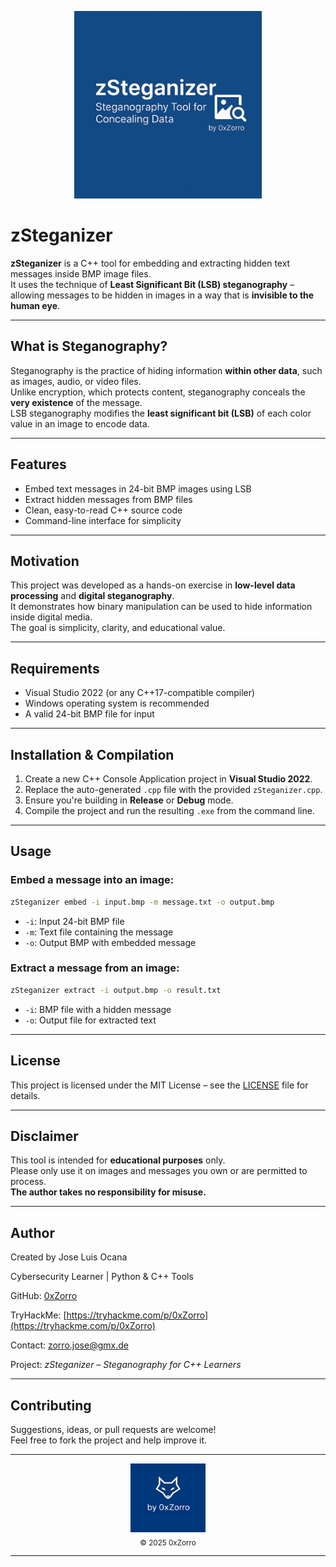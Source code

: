 <p align="center">
  <img src="Banner.png" alt="zSteganizer" width="300"/>
</p>

# zSteganizer

**zSteganizer** is a C++ tool for embedding and extracting hidden text messages inside BMP image files.  
It uses the technique of **Least Significant Bit (LSB) steganography** – allowing messages to be hidden in images in a way that is **invisible to the human eye**.

---

## What is Steganography?

Steganography is the practice of hiding information **within other data**, such as images, audio, or video files.  
Unlike encryption, which protects content, steganography conceals the **very existence** of the message.  
LSB steganography modifies the **least significant bit (LSB)** of each color value in an image to encode data.

---

## Features

- Embed text messages in 24-bit BMP images using LSB
- Extract hidden messages from BMP files
- Clean, easy-to-read C++ source code
- Command-line interface for simplicity

---

## Motivation

This project was developed as a hands-on exercise in **low-level data processing** and **digital steganography**.  
It demonstrates how binary manipulation can be used to hide information inside digital media.  
The goal is simplicity, clarity, and educational value.

---

## Requirements

- Visual Studio 2022 (or any C++17-compatible compiler)
- Windows operating system is recommended
- A valid 24-bit BMP file for input

---

## Installation & Compilation

1. Create a new C++ Console Application project in **Visual Studio 2022**.
2. Replace the auto-generated `.cpp` file with the provided `zSteganizer.cpp`.
3. Ensure you're building in **Release** or **Debug** mode.
4. Compile the project and run the resulting `.exe` from the command line.

---

## Usage

### Embed a message into an image:

```bash
zSteganizer embed -i input.bmp -m message.txt -o output.bmp
```

- `-i`: Input 24-bit BMP file
- `-m`: Text file containing the message
- `-o`: Output BMP with embedded message

### Extract a message from an image:

```bash
zSteganizer extract -i output.bmp -o result.txt
```

- `-i`: BMP file with a hidden message
- `-o`: Output file for extracted text

---

## License

This project is licensed under the MIT License – see the [LICENSE](LICENSE) file for details.

---

## Disclaimer

This tool is intended for **educational purposes** only.  
Please only use it on images and messages you own or are permitted to process.  
**The author takes no responsibility for misuse.**

---

## Author

Created by Jose Luis Ocana

Cybersecurity Learner | Python & C++ Tools 

GitHub: [0xZorro](https://github.com/0xZorro)

TryHackMe: [https://tryhackme.com/p/0xZorro](https://tryhackme.com/p/0xZorro)
  
Contact: zorro.jose@gmx.de

Project: *zSteganizer – Steganography for C++ Learners*

---

## Contributing

Suggestions, ideas, or pull requests are welcome!  
Feel free to fork the project and help improve it.

---

<div align="center">
  <img src="brand.png" alt="by 0xZorro" width="120"/>
  <br/>
  <sub>© 2025 0xZorro</sub>
</div>

---
